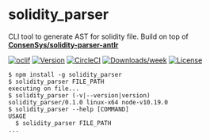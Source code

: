 solidity_parser
===============

CLI tool to generate AST for solidity file. Build on top of [**ConsenSys/solidity-parser-antlr**](https://github.com/ConsenSys/solidity-parser-antlr)

[![oclif](https://img.shields.io/badge/cli-oclif-brightgreen.svg)](https://oclif.io)
[![Version](https://img.shields.io/npm/v/@mayur1496/solidity_parser.svg)](https://npmjs.org/package/solidity_parser)
[![CircleCI](https://circleci.com/gh/Mayur1496/solidity_parser/tree/master.svg?style=shield)](https://circleci.com/gh/Mayur1496/solidity_parser/tree/master)
[![Downloads/week](https://img.shields.io/npm/dw/@mayur1496/solidity_parser.svg)](https://npmjs.org/package/solidity_parser)
[![License](https://img.shields.io/npm/l/@mayur1496/solidity_parser.svg)](https://github.com/Mayur1496/solidity_parser/blob/master/package.json)



```sh-session
$ npm install -g solidity_parser
$ solidity_parser FILE_PATH
executing on file...
$ solidity_parser (-v|--version|version)
solidity_parser/0.1.0 linux-x64 node-v10.19.0
$ solidity_parser --help [COMMAND]
USAGE
  $ solidity_parser FILE_PATH
...
```
